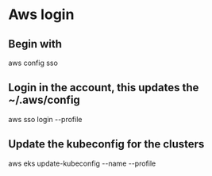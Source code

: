# Aws login

## Begin with

aws config sso

## Login in the account, this updates the ~/.aws/config

aws sso login --profile <profile>

## Update the kubeconfig for the clusters

aws eks update-kubeconfig --name <cluster-name> --profile <profile>
